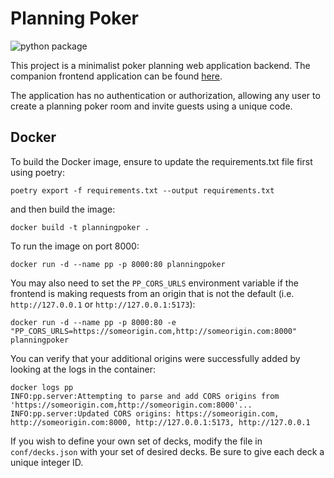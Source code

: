 # Planning Poker
![python package](https://github.com/tristeng/planning-poker/actions/workflows/python-package.yml/badge.svg)

This project is a minimalist poker planning web application backend. The companion frontend application can be found
[here](https://github.com/tristeng/planning-poker-ui).

The application has no authentication or authorization, allowing any user to create a planning poker room and invite
guests using a unique code.

## Docker
To build the Docker image, ensure to update the requirements.txt file first using poetry:
```shell
poetry export -f requirements.txt --output requirements.txt
```

and then build the image:
```shell
docker build -t planningpoker .
```

To run the image on port 8000:
```shell
docker run -d --name pp -p 8000:80 planningpoker
```

You may also need to set the `PP_CORS_URLS` environment variable if the frontend is making requests from an origin that 
is not the default (i.e. `http://127.0.0.1` or `http://127.0.0.1:5173`):
```shell
docker run -d --name pp -p 8000:80 -e "PP_CORS_URLS=https://someorigin.com,http://someorigin.com:8000" planningpoker
```

You can verify that your additional origins were successfully added by looking at the logs in the container:
```shell
docker logs pp
INFO:pp.server:Attempting to parse and add CORS origins from 'https://someorigin.com,http://someorigin.com:8000'...
INFO:pp.server:Updated CORS origins: https://someorigin.com, http://someorigin.com:8000, http://127.0.0.1:5173, http://127.0.0.1
```

If you wish to define your own set of decks, modify the file in `conf/decks.json` with your set of desired decks. Be 
sure to give each deck a unique integer ID.